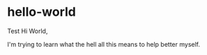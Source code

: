 # hello-world
Test
Hi World,

I'm trying to learn what the hell all this means to help better myself.
